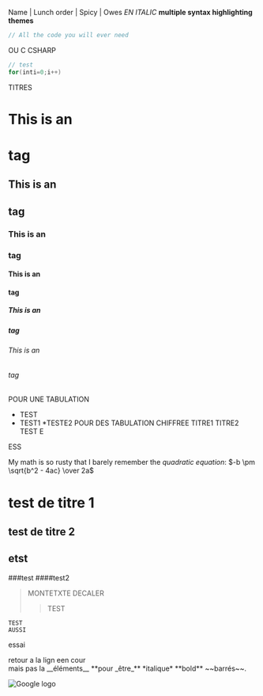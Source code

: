    Name | Lunch order | Spicy      | Owes
*EN ITALIC*
**multiple syntax highlighting themes** 

```javascript 
// All the code you will ever need 
```
OU C CSHARP 
```csharp
// test
for(inti=0;i++)
```
TITRES 
# This is an <h1> tag 
## This is an <h2> tag 
### This is an <h3> tag
#### This is an <h4> tag 
##### This is an <h5> tag 
###### This is an <h6> tag

POUR UNE TABULATION 
* TEST
 * TEST1 
*TESTE2
POUR DES TABULATION CHIFFREE
TITRE1
TITRE2
TEST
E


ESS


My math is so rusty that I barely remember the _quadratic equation_:
$-b \pm \sqrt{b^2 - 4ac} \over 2a$

test de titre 1
===
test de titre 2
---
## etst
###test 
####test2

>MONTETXTE DECALER
>> TEST



    TEST
    AUSSI
    
<p> essai</p>
retour a la lign een cour </br> mais pas la
__éléments__ 
**pour _être_** 
*italique* **bold**
~~barrés~~.

![Google logo](https://www.google.fr/images/srpr/logo11w.png "google logo")